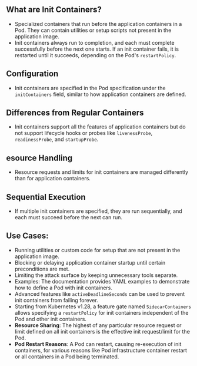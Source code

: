 ## What are Init Containers?
- Specialized containers that run before the application containers in a Pod. They can contain utilities or setup scripts not present in the application image.
- Init containers always run to completion, and each must complete successfully before the next one starts. If an init container fails, it is restarted until it succeeds, depending on the Pod's `restartPolicy`.



## Configuration
- Init containers are specified in the Pod specification under the `initContainers` field, similar to how application containers are defined.


## Differences from Regular Containers
- Init containers support all the features of application containers but do not support lifecycle hooks or probes like `livenessProbe`, `readinessProbe`, and `startupProbe`.


## esource Handling
- Resource requests and limits for init containers are managed differently than for application containers.


## Sequential Execution
- If multiple init containers are specified, they are run sequentially, and each must succeed before the next can run.


## Use Cases:
- Running utilities or custom code for setup that are not present in the application image.
- Blocking or delaying application container startup until certain preconditions are met.
- Limiting the attack surface by keeping unnecessary tools separate.
- Examples: The documentation provides YAML examples to demonstrate how to define a Pod with init containers.
- Advanced features like `activeDeadlineSeconds` can be used to prevent init containers from failing forever.
- Starting from Kubernetes v1.28, a feature gate named `SidecarContainers` allows specifying a `restartPolicy` for init containers independent of the Pod and other init containers.
- **Resource Sharing**: The highest of any particular resource request or limit defined on all init containers is the effective init request/limit for the Pod.
- **Pod Restart Reasons**: A Pod can restart, causing re-execution of init containers, for various reasons like Pod infrastructure container restart or all containers in a Pod being terminated.